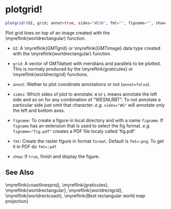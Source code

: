 # plotgrid!

```julia
plotgrid!(GI, grid; annot=true, sides="WESN", fmt="", figname="", show=false)
```

Plot grid lines on top of an image created with the \myreflink{worldrectangular} function.

- `GI`: A \myreflink{GMTgrid} or \myreflink{GMTimage} data type created with the \myreflink{worldrectangular} function.

- `grid`: A vector of GMTdatset with meridians and parallels to be plotted. This is normaly produced
  by the \myreflink{graticules} or \myreflink{worldrectgrid} functions.

- `annot`: Wether to plot coordinate annotations or not (`annot=false`).

- `sides`: Which sides of plot to annotate. `W` or `L` means annotate the left side and so on for any
  combination of "WESNLRBT". To not annotate a particular side just omit that character. *e.g.*
  `sides="WS"` will annotate only the left and bottom axes.

- `figname`: To create a figure in local directory and with a name `figname`. If `figname` has an extension
  that is used to select the fig format. *e.g.* `figname="fig.pdf"` creates a PDF file localy called 'fig.pdf' 

- `fmt`: Create the raster figure in format `format`. Default is `fmt=:png`. To get it in PDF do `fmt=:pdf`

- `show`: If `true`, finish and display the figure.


See Also
--------

\myreflink{coastlinesproj}, \myreflink{graticules}, \myreflink{worldrectangular}, \myreflink{worldrectgrid}, \myreflink{worldrectcoast},
\myreflink{Best rectangular world map projection}
